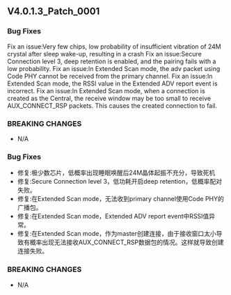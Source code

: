 ## V4.0.1.3_Patch_0001

### Bug Fixes
Fix an issue:Very few chips, low probability of insufficient vibration of 24M crystal after sleep wake-up, resulting in a crash
Fix an issue:Secure Connection level 3, deep retention is enabled, and the pairing fails with a low probability.
Fix an issue:In Extended Scan mode, the adv packet using Code PHY cannot be received from the primary channel.
Fix an issue:In Extended Scan mode, the RSSI value in the Extended ADV report event is incorrect.
Fix an issue:In Extended Scan mode, when a connection is created as the Central, the receive window may be too small to receive AUX_CONNECT_RSP packets. This causes the created connection to fail.

### BREAKING CHANGES
  - N/A


### Bug Fixes
* 修复:极少数芯片，低概率出现睡眠唤醒后24M晶体起振不充分，导致死机
* 修复:Secure Connection level 3，低功耗开启deep retention，低概率配对失败。
* 修复:在Extended Scan mode，无法收到primary channel使用Code PHY的广播包。
* 修复:在Extended Scan mode，Extended ADV report event中RSSI值异常。
* 修复:在Extended Scan mode，作为master创建连接，由于接收窗口太小导致有概率出现无法接收AUX_CONNECT_RSP数据包的情况。这样就导致创建连接失败。

### BREAKING CHANGES
  - N/A